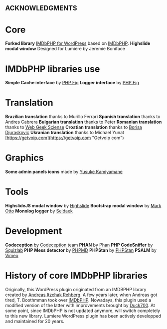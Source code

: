 ## ACKNOWLEDGMENTS

# Core
**Forked library** [IMDbPHP for WordPress](https://github.com/jcvignoli/imdbphp/ "IMDbPHP for WP GIT") based on [IMDbPHP](https://github.com/tboothman/imdbphp/ "IMDbPHP GIT").
**Highslide modal window** Designed for Lumière by Jeremie Boniface

# IMDbPHP libraries use
**Simple Cache interface** by [PHP Fig](https://github.com/php-fig/simple-cache "Psr Simple Cache GIT")
**Logger interface** by [PHP Fig](https://github.com/php-fig/log "Psr Log GIT")

# Translation
**Brazilian translation** thanks to Murillo Ferrari 
**Spanish translation** thanks to Andres Cabrera
**Bulgarian translation** thanks to Peter
**Romanian translation** thanks to [Web Geek Sciense](https://webhostinggeeks.com "Web Hosting Geeks")
**Croatian translation** thanks to [Borisa Djuraskovic](https://www.webhostinghub.com/ "Hub webhosting")
**Ukranian translation** thanks to Michael Yunat [https://getvoip.com](https://getvoip.com "Getvoip com")

# Graphics
**Some admin panels icons** made by [Yusuke Kamiyamane](https://p.yusukekamiyamane.com/ "Yusuke Kamiyamane homepage")

# Tools
**HighslideJS modal window** by [Highslide](https://highslide.com/ "Highslide website")
**Bootstrap modal window** by [Mark Otto](https://getbootstrap.com/ "Bootstrap website")
**Monolog logger** by [Seldaek](https://github.com/Seldaek/monolog/ "Monolog GIT")

# Development
**Codeception** by [Codeception team](https://codeception.com/ "Codeception website")
**PHAN** by [Phan](https://github.com/phan/phan/ "Phan GIT")
**PHP CodeSniffer** by [Squizlab](https://github.com/squizlabs/PHP_CodeSniffer "PHPCS GIT")
**PHP Mess detector** by [PHPMD](https://phpmd.org/ "PHPMD website")
**PHPStan** by [PHPStan](https://github.com/phpstan/phpstan "PHPStan GIT")
**PSALM** by [Vimeo](https://github.com/vimeo/psalm "Psalm GIT")

# History of core IMDbPHP libraries
Originally, this WordPress plugin originated from an IMDBPHP library created by [Andreas Itzchak Rehberg](https://izzy.rehbergs.info/ "Personal Websie"). A few years later, when Andreas got tired, T. Boothmman took over [IMDbPHP](https://github.com/tboothman/imdbphp/ "IMDbPHP GIT"). Nowadays, this plugin used a modified version of the latter with improvements brought by [Duck700](https://github.com/duck7000/imdbGraphQLPHP "IMDbGraphQLPHP GIT"). At some point, since IMDbPHP is not updated anymore, will switch completely to this new library.
Lumiere WordPress plugin has been actively developped and maintained for 20 years.

